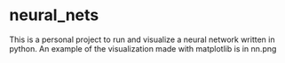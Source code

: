 # neural_nets

This is a personal project to run and visualize a neural network written in python. 
An example of the visualization made with matplotlib is in nn.png

